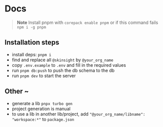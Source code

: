 # Docs

> **Note**
> Install pnpm with `corepack enable pnpm` or if this command fails `npm i -g pnpm`

## Installation steps

- install deps: `pnpm i`
- find and replace all `@skinsight` by `@your_org_name`
- copy `.env.example` to `.env` and fill in the required values
- run `pnpm db:push` to push the db schema to the db
- run `pnpm dev` to start the server

## Other ~

- generate a lib `pnpx turbo gen`
- project generation is manual
- to use a lib in another lib/project, add `"@your_org_name/libname": "workspace:*"` to `package.json`
